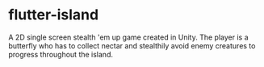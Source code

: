 # flutter-island
A 2D single screen stealth 'em up game created in Unity. The player is a butterfly who has to collect nectar and stealthily avoid enemy creatures to progress throughout the island.
